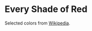 # Every Shade of Red

Selected colors from [Wikipedia](https://en.wikipedia.org/wiki/Shades_of_red).